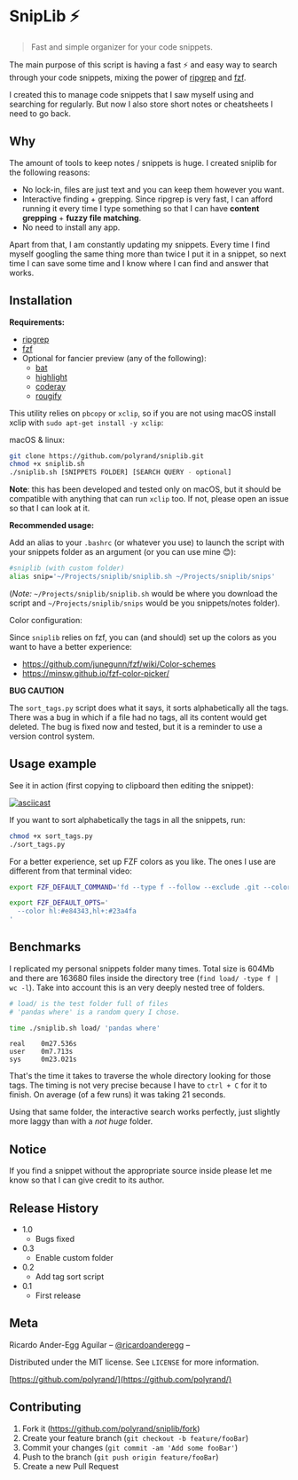 # SnipLib ⚡️
> Fast and simple organizer for your code snippets.

The main purpose of this script is having a fast ⚡️ and easy way to search
through your code snippets, mixing the power of
[ripgrep](https://github.com/BurntSushi/ripgrep) and
[fzf](https://github.com/junegunn/fzf).

I created this to manage code snippets that I saw myself using and searching for regularly. But now I also store short notes or cheatsheets I need to go back.

## Why

The amount of tools to keep notes / snippets is huge. I created sniplib for the
following reasons:

* No lock-in, files are just text and you can keep them however you want.
* Interactive finding + grepping. Since ripgrep is very fast, I can afford
    running it every time I type something so that I can have **content
    grepping** + **fuzzy file matching**.
* No need to install any app.

Apart from that, I am constantly updating my snippets. Every time I find myself googling the same thing more than twice I put it in a snippet, so next time I can save some time and I know where I can find and answer that works.

## Installation

**Requirements:**
* [ripgrep](https://github.com/BurntSushi/ripgrep)
* [fzf](https://github.com/junegunn/fzf)
* Optional for fancier preview (any of the following):
  * [bat](https://github.com/sharkdp/bat)
  * [highlight](https://github.com/felixfbecker/cli-highlight)
  * [coderay](https://github.com/rubychan/coderay)
  * [rougify](https://github.com/rouge-ruby/rouge)

This utility relies on `pbcopy` or `xclip`, so if you are not using macOS install xclip with `sudo apt-get install -y xclip`:


macOS & linux:

```sh
git clone https://github.com/polyrand/sniplib.git
chmod +x sniplib.sh
./sniplib.sh [SNIPPETS FOLDER] [SEARCH QUERY - optional]
```

**Note**: this has been developed and tested only on macOS, but it should be compatible with anything that can run `xclip` too. If not, please open an issue so that I can look at it.

**Recommended usage:**

Add an alias to your `.bashrc` (or whatever you use) to launch the script with your snippets folder as an argument (or
you can use mine 😊):

```bash
#sniplib (with custom folder)
alias snip='~/Projects/sniplib/sniplib.sh ~/Projects/sniplib/snips'
```

(*Note:* `~/Projects/sniplib/sniplib.sh` would be where you download the script and `~/Projects/sniplib/snips` would be you snippets/notes folder).

Color configuration:

Since `sniplib` relies on fzf, you can (and should) set up the colors as you want to have a better experience:

* https://github.com/junegunn/fzf/wiki/Color-schemes
* https://minsw.github.io/fzf-color-picker/


**BUG CAUTION**

The `sort_tags.py` script does what it says, it sorts alphabetically all the tags. There was a bug in which if a file had no tags, all its content would get deleted. The bug is fixed now and tested, but it is a reminder to use a version control system.

## Usage example

See it in action (first copying to clipboard then editing the snippet):

[![asciicast](https://asciinema.org/a/FKI3CtC094xsBP1Eks9frPmDw.svg)](https://asciinema.org/a/FKI3CtC094xsBP1Eks9frPmDw)

If you want to sort alphabetically the tags in all the snippets, run:

```bash
chmod +x sort_tags.py
./sort_tags.py
```

For a better experience, set up FZF colors as you like. The ones I use are different from that terminal video:

```sh
export FZF_DEFAULT_COMMAND='fd --type f --follow --exclude .git --color=always'

export FZF_DEFAULT_OPTS='
  --color hl:#e84343,hl+:#23a4fa
'

```

## Benchmarks

I replicated my personal snippets folder many times. Total size is 604Mb and there are 163680 files inside the directory tree (`find load/ -type f | wc -l`). Take into account this is an very deeply nested tree of folders.

```bash
# load/ is the test folder full of files
# 'pandas where' is a random query I chose.

time ./sniplib.sh load/ 'pandas where'
```

```
real	0m27.536s
user	0m7.713s
sys		0m23.021s
```

That's the time it takes to traverse the whole directory looking for those tags. The timing is not very precise because I have to `ctrl + C` for it to finish. On average (of a few runs) it was taking 21 seconds.

Using that same folder, the interactive search works perfectly, just slightly more laggy than with a *not huge* folder.

## Notice

If you find a snippet without the appropriate source inside please let me know so that I can give credit to its author.

## Release History

* 1.0
	* Bugs fixed
* 0.3
	* Enable custom folder
* 0.2
	* Add tag sort script
* 0.1
    * First release

## Meta

Ricardo Ander-Egg Aguilar – [@ricardoanderegg](https://twitter.com/ricardoanderegg) –

Distributed under the MIT license. See ``LICENSE`` for more information.

[https://github.com/polyrand/](https://github.com/polyrand/)

## Contributing

1. Fork it (<https://github.com/polyrand/sniplib/fork>)
2. Create your feature branch (`git checkout -b feature/fooBar`)
3. Commit your changes (`git commit -am 'Add some fooBar'`)
4. Push to the branch (`git push origin feature/fooBar`)
5. Create a new Pull Request
